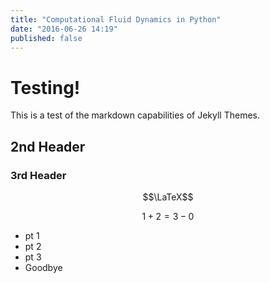 ```yaml
---
title: "Computational Fluid Dynamics in Python"
date: "2016-06-26 14:19"
published: false
---
```

<script src="https://cdn.mathjax.org/mathjax/latest/MathJax.js?config=TeX-AMS-MML_HTMLorMML" type="text/javascript"></script>
# Testing!
This is a test of the markdown capabilities of Jekyll Themes.

## 2nd Header

### 3rd Header

$$\LaTeX$$

$$1+2=3-0$$

* pt 1
* pt 2
* pt 3
* Goodbye
